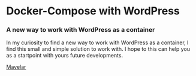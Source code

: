 # Docker-Compose with WordPress
### A new way to work with WordPress as a container

In my curiosity to find a new way to work with WordPress as a container, I find this small and simple solution to work with. I hope to this can help you as a startpoint with yours future developments.

[Mavelar](https://mavelar.com)